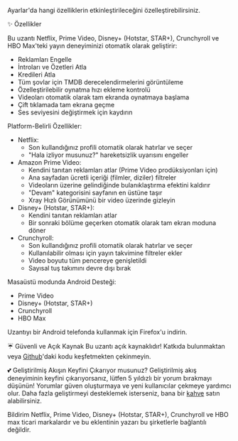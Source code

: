 Ayarlar'da hangi özelliklerin etkinleştirileceğini özelleştirebilirsiniz.

✨ Özellikler

Bu uzantı Netflix, Prime Video, Disney+ (Hotstar, STAR+), Crunchyroll ve HBO Max'teki yayın deneyiminizi otomatik olarak geliştirir:
<ul>
<li>Reklamları Engelle</li>
<li>İntroları ve Özetleri Atla</li>
<li>Kredileri Atla</li>
<li>Tüm şovlar için TMDB derecelendirmelerini görüntüleme</li>
<li>Özelleştirilebilir oynatma hızı ekleme kontrolü</li>
<li>Videoları otomatik olarak tam ekranda oynatmaya başlama</li>
<li>Çift tıklamada tam ekrana geçme</li>
<li>Ses seviyesini değiştirmek için kaydırın</li>
</ul>

Platform-Belirli Özellikler:
<ul>
<li>Netflix:
  <ul>
    <li>Son kullandığınız profili otomatik olarak hatırlar ve seçer</li>
    <li>"Hala izliyor musunuz?" hareketsizlik uyarısını engeller</li>
  </ul>
</li>

<li>Amazon Prime Video:
  <ul>
    <li>Kendini tanıtan reklamları atlar (Prime Video prodüksiyonları için)</li>
    <li>Ana sayfadan ücretli içeriği (filmler, diziler) filtreler</li>
    <li>Videoların üzerine gelindiğinde bulanıklaştırma efektini kaldırır</li>
    <li>"Devam" kategorisini sayfanın en üstüne taşır</li>
    <li>Xray Hızlı Görünümünü bir video üzerinde gizleyin</li>
  </ul>
</li>

<li>Disney+ (Hotstar, STAR+):
  <ul>
    <li>Kendini tanıtan reklamları atlar</li>
    <li>Bir sonraki bölüme geçerken otomatik olarak tam ekran moduna döner</li>
  </ul>
</li>

<li>Crunchyroll:
  <ul>
    <li>Son kullandığınız profili otomatik olarak hatırlar ve seçer</li>
    <li>Kullanılabilir olması için yayın takvimine filtreler ekler</li>
    <li>Video boyutu tüm pencereye genişletildi</li>
    <li>Sayısal tuş takımını devre dışı bırak</li>
  </ul>
</li>
</ul>

Masaüstü modunda Android Desteği:
<ul>
<li>Prime Video</li>
<li>Disney+ (Hotstar, STAR+)</li>
<li>Crunchyroll</li>
<li>HBO Max</li>
</ul>
Uzantıyı bir Android telefonda kullanmak için Firefox'u indirin.

☔ Güvenli ve Açık Kaynak
Bu uzantı açık kaynaklıdır! Katkıda bulunmaktan veya <a href='https://github.com/Dreamlinerm/Netflix-Prime-Auto-Skip' target='_blank'>Github</a>'daki kodu keşfetmekten çekinmeyin.

💕 Geliştirilmiş Akışın Keyfini Çıkarıyor musunuz? 
Geliştirilmiş akış deneyiminin keyfini çıkarıyorsanız, lütfen 5 yıldızlı bir yorum bırakmayı düşünün! Yorumlar güven oluşturmaya ve yeni kullanıcılar çekmeye yardımcı olur.
Daha fazla geliştirmeyi desteklemek isterseniz, bana bir <a href='https://github.com/sponsors/Dreamlinerm' target='_blank'>kahve</a> satın alabilirsiniz.

Bildirim
Netflix, Prime Video, Disney+ (Hotstar, STAR+), Crunchyroll ve HBO max ticari markalardır ve bu eklentinin yazarı bu şirketlerle bağlantılı değildir.